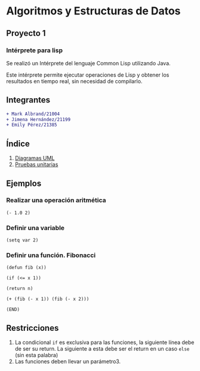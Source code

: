 # Algoritmos y Estructuras de Datos
## Proyecto 1
### Intérprete para lisp

Se realizó un Intérprete del lenguaje Common Lisp utilizando Java. 

Este intérprete permite ejecutar operaciones de Lisp y obtener los resultados en tiempo real, sin necesidad de compilarlo.

## Integrantes

```diff
+ Mark Albrand/21004
+ Jimena Hernández/21199
+ Emily Pérez/21385
```

## Índice
1. [Diagramas UML](https://github.com/markalbrand56/AED-Proyecto-1/tree/build/UML)
2. [Pruebas unitarias](https://github.com/markalbrand56/AED-Proyecto-1/blob/build/ParserTest.java)

## Ejemplos

### Realizar una operación aritmética
`(- 1.0 2)`

### Definir una variable
`(setq var 2)`

### Definir una función. Fibonacci
`(defun fib (x))`

`(if (<= x 1))`

`(return n)`

`(+ (fib (- x 1)) (fib (- x 2)))`

`(END)`

## Restricciones
1. La condicional `if` es exclusiva para las funciones, la siguiente línea debe de ser su return. La siguiente a esta debe ser el return en un caso `else` (sin esta palabra)
2. Las funciones deben llevar un parámetro3. 
